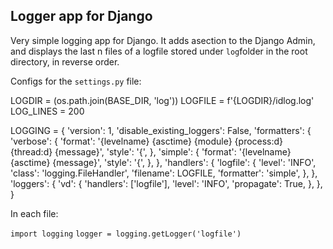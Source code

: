 ## Logger app for Django ##

Very simple logging app for Django. It adds asection to the Django Admin, and displays the last n files of a logfile stored under `log`folder in the root directory, in reverse order.

Configs for the `settings.py` file:

LOGDIR = (os.path.join(BASE_DIR, 'log'))
LOGFILE = f'{LOGDIR}/idlog.log'
LOG_LINES = 200

LOGGING = {
    'version': 1,
    'disable_existing_loggers': False,
    'formatters': {
        'verbose': {
            'format': '{levelname} {asctime} {module} {process:d} {thread:d} {message}',
            'style': '{',
        },
        'simple': {
            'format': '{levelname} {asctime} {message}',
            'style': '{',
        },
    },
    'handlers': {
        'logfile': {
            'level': 'INFO',
            'class': 'logging.FileHandler',
            'filename': LOGFILE,
            'formatter': 'simple',
        },
    },
    'loggers': {
        'vd': {
            'handlers': ['logfile'],
            'level': 'INFO',
            'propagate': True,
        },
    },
}

In each file:

`import logging`
`logger = logging.getLogger('logfile')`